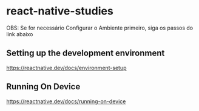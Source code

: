 # react-native-studies

OBS: Se for necessário Configurar o Ambiente primeiro, siga os passos do link abaixo

## Setting up the development environment
https://reactnative.dev/docs/environment-setup

## Running On Device
https://reactnative.dev/docs/running-on-device